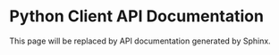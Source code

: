 # Python Client API Documentation

This page will be replaced by API documentation generated by Sphinx.
